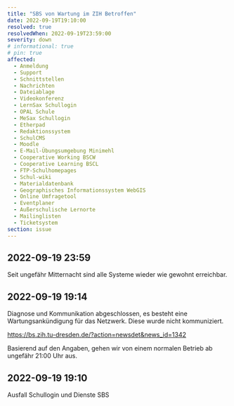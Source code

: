 ```yaml
---
title: "SBS von Wartung im ZIH Betroffen"
date: 2022-09-19T19:10:00
resolved: true
resolvedWhen: 2022-09-19T23:59:00
severity: down
# informational: true
# pin: true 
affected:
  - Anmeldung
  - Support
  - Schnittstellen
  - Nachrichten
  - Dateiablage
  - Videokonferenz
  - LernSax Schullogin
  - OPAL Schule
  - MeSax Schullogin
  - Etherpad
  - Redaktionssystem
  - SchulCMS
  - Moodle
  - E-Mail-Übungsumgebung Minimehl
  - Cooperative Working BSCW
  - Cooperative Learning BSCL
  - FTP-Schulhomepages
  - Schul-wiki
  - Materialdatenbank
  - Geographisches Informationssystem WebGIS
  - Online Umfragetool
  - Eventplaner
  - Außerschulische Lernorte
  - Mailinglisten
  - Ticketsystem
section: issue
---
```


## 2022-09-19 23:59

Seit ungefähr Mitternacht sind alle Systeme wieder wie gewohnt erreichbar.

## 2022-09-19 19:14

Diagnose und Kommunikation abgeschlossen, es besteht eine Wartungsankündigung für das Netzwerk.
Diese wurde nicht kommuniziert.

https://bs.zih.tu-dresden.de/?action=newsdet&news_id=1342

Basierend auf den Angaben, gehen wir von einem normalen Betrieb ab ungefähr 21:00 Uhr aus.

## 2022-09-19 19:10

Ausfall Schullogin und Dienste SBS